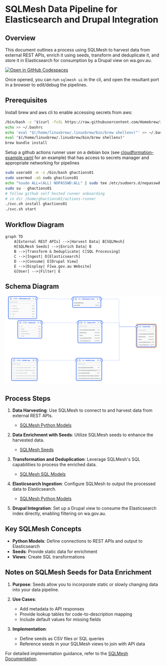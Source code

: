# SQLMesh Data Pipeline for Elasticsearch and Drupal Integration

## Overview

This document outlines a process using SQLMesh to harvest data from external REST APIs, enrich it using seeds, transform and deduplicate it, and store it in Elasticsearch for consumption by a Drupal view on wa.gov.au.

[![Open in GitHub Codespaces](https://github.com/codespaces/badge.svg)](https://codespaces.new/wagov-dtt/wa.gov.au_harvest-consultations)

Once opened, you can run `sqlmesh ui` in the cli, and open the resultant port in a browser to edit/debug the pipelines.

## Prerequisites

Install brew and aws cli to enable accessing secrets from aws:

```bash
/bin/bash -c "$(curl -fsSL https://raw.githubusercontent.com/Homebrew/install/HEAD/install.sh)"
echo >> ~/.bashrc
echo 'eval "$(/home/linuxbrew/.linuxbrew/bin/brew shellenv)"' >> ~/.bashrc
eval "$(/home/linuxbrew/.linuxbrew/bin/brew shellenv)"
brew bundle install
```

Setup a github actions runner user on a debian box (see [cloudformation-example.yaml](./cloudformation-example.yaml) for an example) that has access to secrets manager and appropriate networking for pipelines

```bash
sudo useradd -m -s /bin/bash ghactions01
sudo usermod -aG sudo ghactions01
echo "%sudo ALL=(ALL) NOPASSWD:ALL" | sudo tee /etc/sudoers.d/nopasswd
sudo su - ghactions01
# follow github self hosted runner onboarding
# in dir /home/ghactions01/actions-runner
./svc.sh install ghactions01
./svc.sh start
```

## Workflow Diagram

```mermaid
graph TD
    A[External REST APIs] -->|Harvest Data| B[SQLMesh]
    H[SQLMesh Seeds] -->|Enrich Data| B
    B -->|Transform & Deduplicate| C[SQL Processing]
    C -->|Ingest| D[Elasticsearch]
    D -->|Consume| E[Drupal View]
    E -->|Display| F[wa.gov.au Website]
    G[User] -->|Filter| E

```

## Schema Diagram

![schema](schema.png)

## Process Steps

1. **Data Harvesting**: Use SQLMesh to connect to and harvest data from external REST APIs.
   - [SQLMesh Python Models](https://sqlmesh.readthedocs.io/en/stable/concepts/models/python_models/)

2. **Data Enrichment with Seeds**: Utilize SQLMesh seeds to enhance the harvested data.
   - [SQLMesh Seeds](https://sqlmesh.readthedocs.io/en/stable/concepts/models/seed_models/)

3. **Transformation and Deduplication**: Leverage SQLMesh's SQL capabilities to process the enriched data.
   - [SQLMesh SQL Models](https://sqlmesh.readthedocs.io/en/stable/concepts/models/sql_models/)

4. **Elasticsearch Ingestion**: Configure SQLMesh to output the processed data to Elasticsearch.
   - [SQLMesh Python Models](https://sqlmesh.readthedocs.io/en/stable/concepts/models/python_models/)

5. **Drupal Integration**: Set up a Drupal view to consume the Elasticsearch index directly, enabling filtering on wa.gov.au.

## Key SQLMesh Concepts

- **Python Models**: Define connections to REST APIs and output to Elasticsearch
- **Seeds**: Provide static data for enrichment
- **Views**: Create SQL transformations

## Notes on SQLMesh Seeds for Data Enrichment

1. **Purpose**: Seeds allow you to incorporate static or slowly changing data into your data pipeline.

2. **Use Cases**:
   - Add metadata to API responses
   - Provide lookup tables for code-to-description mapping
   - Include default values for missing fields

3. **Implementation**: 
   - Define seeds as CSV files or SQL queries
   - Reference seeds in your SQLMesh views to join with API data

For detailed implementation guidance, refer to the [SQLMesh Documentation](https://sqlmesh.com/docs/).